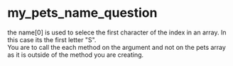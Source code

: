 # my_pets_name_question
the name[0] is used to selece the first character of the index in an array.  In this case its the first letter "S".  
You are to call the each method on the argument and not on the pets array as it is outside of the method you are creating.

